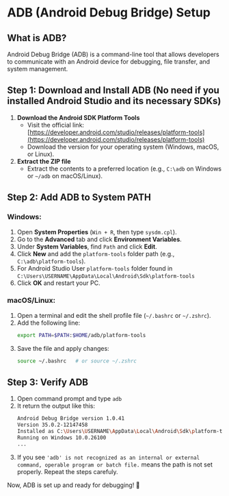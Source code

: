# ADB (Android Debug Bridge) Setup

## What is ADB?
Android Debug Bridge (ADB) is a command-line tool that allows developers to communicate with an Android device for debugging, file transfer, and system management.

## Step 1: Download and Install ADB (No need if you installed Android Studio and its necessary SDKs)
1. **Download the Android SDK Platform Tools**
   - Visit the official link: [https://developer.android.com/studio/releases/platform-tools](https://developer.android.com/studio/releases/platform-tools)
   - Download the version for your operating system (Windows, macOS, or Linux).
2. **Extract the ZIP file**
   - Extract the contents to a preferred location (e.g., `C:\adb` on Windows or `~/adb` on macOS/Linux).

## Step 2: Add ADB to System PATH
### Windows:
1. Open **System Properties** (`Win + R`, then type `sysdm.cpl`).
2. Go to the **Advanced** tab and click **Environment Variables**.
3. Under **System Variables**, find `Path` and click **Edit**.
4. Click **New** and add the `platform-tools` folder path (e.g., `C:\adb\platform-tools`).
5. For Android Studio User `platform-tools` folder found in `C:\Users\USERNAME\AppData\Local\Android\Sdk\platform-tools`
6. Click **OK** and restart your PC.

### macOS/Linux:
1. Open a terminal and edit the shell profile file (`~/.bashrc` or `~/.zshrc`).
2. Add the following line:
   ```sh
   export PATH=$PATH:$HOME/adb/platform-tools
   ```
3. Save the file and apply changes:
   ```sh
   source ~/.bashrc   # or source ~/.zshrc
   ```

## Step 3: Verify ADB 
1. Open command prompt and type `adb`
2. It return the output like this:
   ```sh
   Android Debug Bridge version 1.0.41
   Version 35.0.2-12147458
   Installed as C:\Users\USERNAME\AppData\Local\Android\Sdk\platform-tools\adb.exe
   Running on Windows 10.0.26100
   ...
   ```
3. If you see `'adb' is not recognized as an internal or external command,
operable program or batch file.` means the path is not set properly. Repeat the steps carefuly.

Now, ADB is set up and ready for debugging! 🚀
